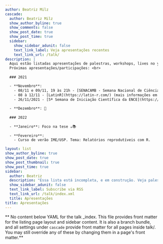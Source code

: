 ```yaml
---
author: Beatriz Milz
cascade:
  author: Beatriz Milz
  show_author_byline: true
  show_comments: false
  show_post_date: true
  show_post_time: true
  sidebar:
    show_sidebar_adunit: false
    text_link_label: Veja apresentações recentes
    text_link_url: /talk/
description: |
  Aqui estão listadas apresentações de palestras, workshops, lives no youtube e conferências que eu participei relacionadas à programação. <br>
  Próximas apresentações/participações: <br>
  
  ### 2021

  - **Novembro**:  
    - 08/11 e 09/11, 19 às 21h - [SENACAMB - Semana Nacional de Ciências Ambientais](https://linktr.ee/senacamb) - Tema: Introdução ao R para Ciências Ambientais
    - 08 à 12/11 - [LatinR](https://latin-r.com/) (mais informações em breve)
    - 26/11/2021 - [5ª Semana de Iniciação Científica da ENCE](https://ence.ibge.gov.br/index.php/portal-eventos). Tema: Introdução à utilização do Git e GitHub no RStudio.
    
  - **Dezembro**: 🎄
  
  ### 2022
  
  - **Janeiro**: Foco na tese ☕📚
  
  - **Fevereiro**:
    - Curso de verão IME/USP. Tema: Relatórios reprodutíveis com R. 

layout: list
show_author_byline: true
show_post_date: true
show_post_thumbnail: true
show_post_time: true
sidebar:
  author: Beatriz
  description: "Essa lista está incompleta, e em construção. Veja palestras anteriores [aqui](/palestras/)."
  show_sidebar_adunit: false
  text_link_label: Subscribe via RSS
  text_link_url: /talk/index.xml
  title: Apresentações
title: Apresentações
---
```


** No content below YAML for the talk _index. This file provides front matter for the listing page layout and sidebar content. It is also a branch bundle, and all settings under `cascade` provide front matter for all pages inside talk/. You may still override any of these by changing them in a page's front matter.**
